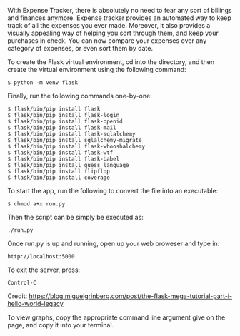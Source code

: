 With Expense Tracker, there is absolutely no need to fear any sort of billings and finances anymore. 
        Expense tracker provides an automated way to keep track of all the expenses you ever made.
        Moreover, it also provides a visually appealing way of helping you sort through them, and keep 
        your purchases in check. You can now compare your expenses over any category of expenses, or even sort them by date.

To create the Flask virtual environment, cd into the directory, and then create the virtual environment using the following command:
```
$ python -m venv flask
```

Finally, run the following commands one-by-one:
```
$ flask/bin/pip install flask
$ flask/bin/pip install flask-login
$ flask/bin/pip install flask-openid
$ flask/bin/pip install flask-mail
$ flask/bin/pip install flask-sqlalchemy
$ flask/bin/pip install sqlalchemy-migrate
$ flask/bin/pip install flask-whooshalchemy
$ flask/bin/pip install flask-wtf
$ flask/bin/pip install flask-babel
$ flask/bin/pip install guess_language
$ flask/bin/pip install flipflop
$ flask/bin/pip install coverage
```

To start the app, run the following to convert the file into an executable: 
```
$ chmod a+x run.py
```

Then the script can be simply be executed as: 
```
./run.py
```
Once run.py is up and running, open up your web broweser and type in:
```
http://localhost:5000
```
To exit the server, press:
```
Control-C
```

Credit: https://blog.miguelgrinberg.com/post/the-flask-mega-tutorial-part-i-hello-world-legacy


To view graphs, copy the appropriate command line argument give on the page, and copy it into your terminal.



